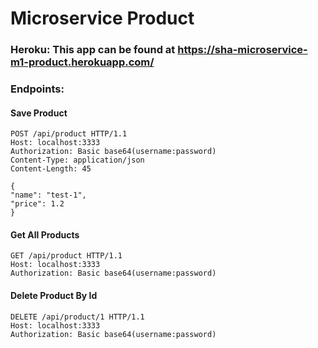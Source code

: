 # Microservice Product

### Heroku: This app can be found at https://sha-microservice-m1-product.herokuapp.com/

### Endpoints:

#### Save Product

````
POST /api/product HTTP/1.1
Host: localhost:3333
Authorization: Basic base64(username:password)
Content-Type: application/json
Content-Length: 45

{
"name": "test-1",
"price": 1.2
}
````

#### Get All Products

````
GET /api/product HTTP/1.1
Host: localhost:3333
Authorization: Basic base64(username:password)
````

#### Delete Product By Id

````
DELETE /api/product/1 HTTP/1.1
Host: localhost:3333
Authorization: Basic base64(username:password)
````
